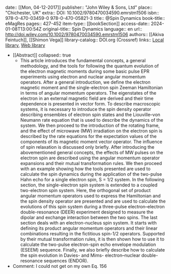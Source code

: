 date:: [[Mon, 04-12-2017]]
publisher:: "John Wiley & Sons, Ltd"
place:: "Chichester, UK"
extra:: DOI: 10.1002/9780470034590.emrstm1506
isbn:: 978-0-470-03459-0 978-0-470-05821-3
title:: @Spin Dynamics
book-title:: eMagRes
pages:: 427-452
item-type:: [[bookSection]]
access-date:: 2024-01-08T13:00:54Z
original-title:: Spin Dynamics
language:: en
url:: http://doi.wiley.com/10.1002/9780470034590.emrstm1506
authors:: [[Akiva Feintuch]], [[Shimon Vega]]
library-catalog:: DOI.org (Crossref)
links:: [Local library](zotero://select/library/items/I6ZNMUV4), [Web library](https://www.zotero.org/users/9044942/items/I6ZNMUV4)

- [[Abstract]]
  collapsed:: true
	- This article introduces the fundamental concepts, a general methodology, and the tools for following the quantum evolution of the electron magnetic moments during some basic pulse EPR experiments using electron and nuclear angular momentum operators. After a general introduction, we define the electron magnetic moment and the single-electron spin Zeeman Hamiltonian in terms of angular momentum operators. The eigenstates of the electron in an external magnetic field are derived and their time dependence is presented in vector form. To describe macroscopic systems, it is necessary to introduce the spin density operator describing ensembles of electron spin states and the Liouville–von Neumann rate equation that is used to describe the dynamics of the system. We then proceed to the introduction of the rotating frame, and the effect of microwave (MW) irradiation on the electron spin is described by the rate equations for the expectation values of the components of its magnetic moment vector operator. The influence of spin relaxation is discussed only briefly. After introducing the abovementioned general concepts, the effects of MW pulses on the electron spin are described using the angular momentum operator expansions and their mutual transformation rules. We then proceed with an example showing how the tools presented are used to calculate the spin dynamics during the application of the two-pulse Hahn echo for a single electron spin, S = 1/2 system. In the following section, the single-electron spin system is extended to a coupled two-electron spin system. Here, the orthogonal set of product angular momentum operators used to express the Hamiltonian and the spin density operator are presented and are used to calculate the evolutions of this spin system during a three-pulse electron–electron double-resonance (DEER) experiment designed to measure the dipolar and exchange interaction between the two spins. The last section deals with an electron-nucleus spin system. It starts with defining its product angular momentum operators and their linear combinations resulting in the fictitious spin-1/2 operators. Supported by their mutual transformation rules, it is then shown how to use it to calculate the two-pulse electron-spin echo envelope modulation (ESEEM) sequence. Finally, we also briefly describe how to calculate the spin evolution in Davies- and Mims- electron–nuclear double-resonance sequences (ENDOR).
- Comment: I could not get on my own Eq. 156